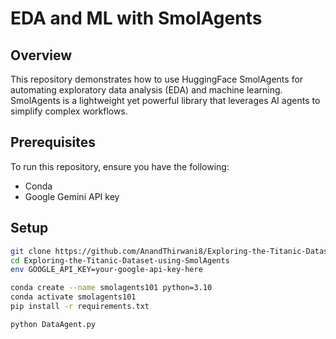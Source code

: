 # EDA and ML with SmolAgents

## Overview
This repository demonstrates how to use HuggingFace SmolAgents for automating exploratory data analysis (EDA) and machine learning. SmolAgents is a lightweight yet powerful library that leverages AI agents to simplify complex workflows.

## Prerequisites
To run this repository, ensure you have the following:
- Conda 
- Google Gemini API key

## Setup
```bash
git clone https://github.com/AnandThirwani8/Exploring-the-Titanic-Dataset-using-SmolAgents.git
cd Exploring-the-Titanic-Dataset-using-SmolAgents
env GOOGLE_API_KEY=your-google-api-key-here

conda create --name smolagents101 python=3.10
conda activate smolagents101
pip install -r requirements.txt

python DataAgent.py
```
